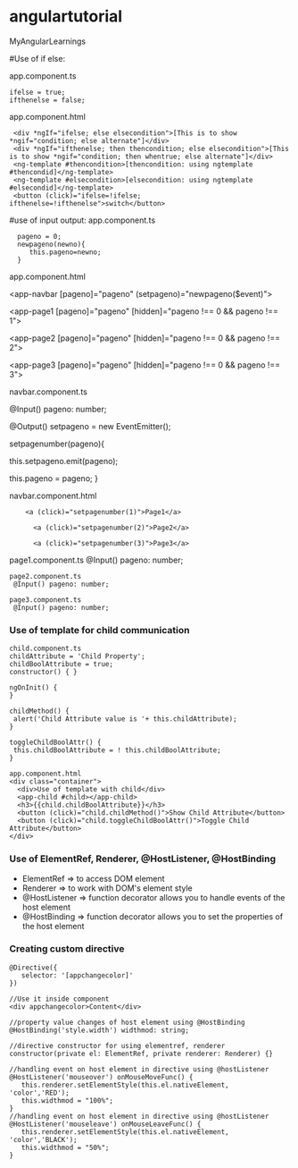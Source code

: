 # angulartutorial
MyAngularLearnings

#Use of if else:

app.component.ts

    ifelse = true;
    ifthenelse = false;
    
app.component.html

     <div *ngIf="ifelse; else elsecondition">[This is to show *ngif="condition; else alternate"]</div>
     <div *ngIf="ifthenelse; then thencondition; else elsecondition">[This is to show *ngif="condition; then whentrue; else alternate"]</div>
     <ng-template #thencondition>[thencondition: using ngtemplate #thencondid]</ng-template>
     <ng-template #elsecondition>[elsecondition: using ngtemplate #elsecondid]</ng-template>
     <button (click)="ifelse=!ifelse; ifthenelse=!ifthenelse">switch</button>
     
 #use of input output:
 app.component.ts
 
      pageno = 0;
      newpageno(newno){
         this.pageno=newno;
      }
  app.component.html
  
  <app-navbar [pageno]="pageno" (setpageno)="newpageno($event)"></app-navbar>

  <app-page1 [pageno]="pageno" [hidden]="pageno !== 0 && pageno !== 1"></app-page1>

  <app-page2 [pageno]="pageno" [hidden]="pageno !== 0 && pageno !== 2"></app-page2>

  <app-page3 [pageno]="pageno" [hidden]="pageno !== 0 && pageno !== 3"></app-page3>
  
  
  navbar.component.ts
  
  @Input() pageno: number;
  
  @Output() setpageno = new EventEmitter<Number>();
    
   setpagenumber(pageno){
   
   this.setpageno.emit(pageno);
   
   this.pageno = pageno;
  }

  navbar.component.html

  
        <a (click)="setpagenumber(1)">Page1</a>
     
          <a (click)="setpagenumber(2)">Page2</a>
     
          <a (click)="setpagenumber(3)">Page3</a>
      

   page1.component.ts
    @Input() pageno: number;

    page2.component.ts
     @Input() pageno: number;

    page3.component.ts
     @Input() pageno: number;
     
   ### Use of template for child communication
   ```
   child.component.ts
   childAttribute = 'Child Property';
  childBoolAttribute = true;
  constructor() { }

  ngOnInit() {
  }

  childMethod() {
    alert('Child Attribute value is '+ this.childAttribute);
  }

  toggleChildBoolAttr() {
    this.childBoolAttribute = ! this.childBoolAttribute;
  }
   ```
  ```
  app.component.html
  <div class="container">
    <div>Use of template with child</div>
    <app-child #child></app-child>
    <h3>{{child.childBoolAttribute}}</h3>
    <button (click)="child.childMethod()">Show Child Attribute</button>
    <button (click)="child.toggleChildBoolAttr()">Toggle Child Attribute</button>
  </div>
  ```
  ### Use of ElementRef, Renderer, @HostListener, @HostBinding
  
  - ElementRef => to access DOM element
  - Renderer => to work with DOM's element style
  - @HostListener => function decorator allows you to handle events of the host element 
  - @HostBinding => function decorator allows you to set the properties of the host element

 ### Creating custom directive
 ```
 @Directive({
    selector: '[appchangecolor]'
 })
 
 //Use it inside component
 <div appchangecolor>Content</div>
 
 //property value changes of host element using @HostBinding
 @HostBinding('style.width') widthmod: string;
 
 //directive constructor for using elementref, renderer
 constructor(private el: ElementRef, private renderer: Renderer) {}
 
 //handling event on host element in directive using @hostListener
 @HostListener('mouseover') onMouseMoveFunc() {
    this.renderer.setElementStyle(this.el.nativeElement, 'color','RED');
    this.widthmod = "100%";
 }
 //handling event on host element in directive using @hostListener
 @HostListener('mouseleave') onMouseLeaveFunc() {
    this.renderer.setElementStyle(this.el.nativeElement, 'color','BLACK');
    this.widthmod = "50%";
 }
 
 
 ```
